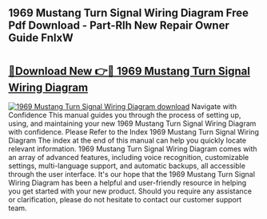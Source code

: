 ## 1969 Mustang Turn Signal Wiring Diagram Free Pdf Download - Part-Rlh New Repair Owner Guide FnlxW

# <h2><a href="http://dfua348.blite.top/?on=1969+Mustang+Turn+Signal+Wiring+Diagram">🔗Download New 👉🔴 1969 Mustang Turn Signal Wiring Diagram</a></h2>

[![1969 Mustang Turn Signal Wiring Diagram download](https://i.imgur.com/lujVjoI.png)](http://dfua348.blite.top/?on=1969+Mustang+Turn+Signal+Wiring+Diagram)
Navigate with Confidence This manual guides you through the process of setting up, using, and maintaining your new 1969 Mustang Turn Signal Wiring Diagram with confidence. Please Refer to the Index 1969 Mustang Turn Signal Wiring Diagram The index at the end of this manual can help you quickly locate relevant information. 1969 Mustang Turn Signal Wiring Diagram comes with an array of advanced features, including voice recognition, customizable settings, multi-language support, and automatic backups, all accessible through the user interface. It's our hope that the 1969 Mustang Turn Signal Wiring Diagram has been a helpful and user-friendly resource in helping you get started with your new product. Should you require any assistance or clarification, please do not hesitate to contact our customer support team.
